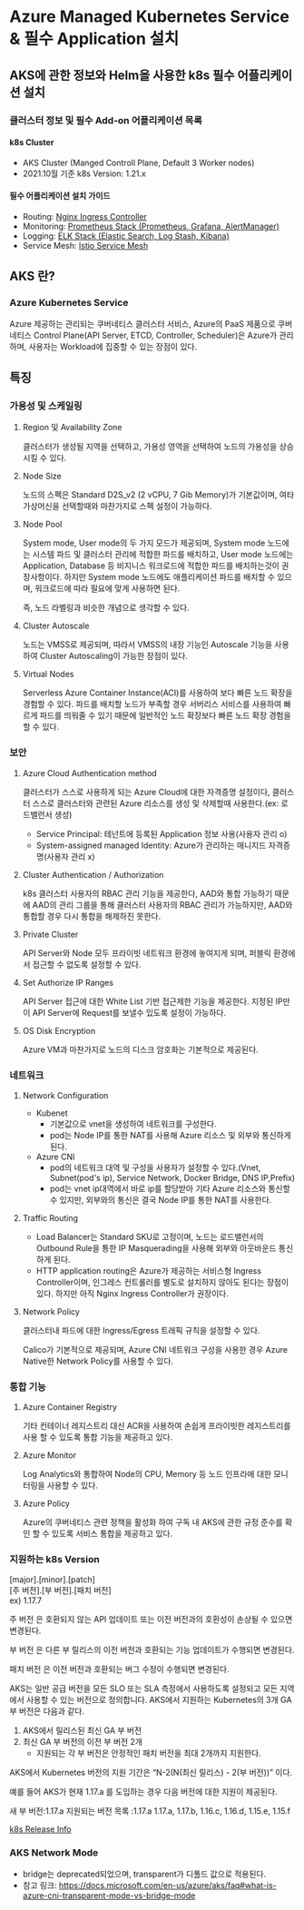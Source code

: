 # Azure Managed Kubernetes Service & 필수 Application 설치
## AKS에 관한 정보와 Helm을 사용한 k8s 필수 어플리케이션 설치
### 클러스터 정보 및 필수 Add-on 어플리케이션 목록
#### k8s Cluster
- AKS Cluster (Manged Controll Plane, Default 3 Worker nodes)
- 2021.10월 기준 k8s Version: 1.21.x
#### 필수 어플리케이션 설치 가이드
- Routing: [Nginx Ingress Controller](routing)
- Monitoring: [Prometheus Stack (Prometheus, Grafana, AlertManager)](monitoring)
- Logging: [ELK Stack (Elastic Search, Log Stash, Kibana)](logging)
- Service Mesh: [Istio Service Mesh](service-mesh)
## AKS 란?
### Azure Kubernetes Service
Azure 제공하는 관리되는 쿠버네티스 클러스터 서비스, Azure의 PaaS 제품으로 쿠버네티스 Control Plane(API Server, ETCD, Controller, Scheduler)은 Azure가 관리하며, 사용자는 Workload에 집중할 수 있는 장점이 있다.

## 특징
### 가용성 및 스케일링
1. Region 및 Availability Zone
    
    클러스터가 생성될 지역을 선택하고, 가용성 영역을 선택하여 노드의 가용성을 상승시킬 수 있다.

2. Node Size
    
    노드의 스펙은 Standard D2S_v2 (2 vCPU, 7 Gib Memory)가 기본값이며, 여타 가상머신을 선택할때와 마찬가지로 스펙 설정이 가능하다.

3. Node Pool
    
    System mode, User mode의 두 가지 모드가 제공되며, System mode 노드에는 시스템 파드 및 클러스터 관리에 적합한 파드를 배치하고, User mode 노드에는 Application, Database 등 비지니스 워크로드에 적합한 파드를 배치하는것이 권장사항이다. 하지만 System mode 노드에도 애플리케이션 파드를 배치할 수 있으며, 워크로드에 따라 필요에 맞게 사용하면 된다. 

    즉, 노드 라벨링과 비슷한 개념으로 생각할 수 있다.
    
4. Cluster Autoscale
    
    노드는 VMSS로 제공되며, 따라서 VMSS의 내장 기능인 Autoscale 기능을 사용하여 Cluster Autoscaling이 가능한 장점이 있다.
    
5. Virtual Nodes
    
    Serverless Azure Container Instance(ACI)를 사용하여 보다 빠른 노드 확장을 경험할 수 있다. 파드를 배치할 노드가 부족할 경우 서버리스 서비스를 사용하여 빠르게 파드를 띄워줄 수 있기 때문에 일반적인 노드 확장보다 빠른 노드 확장 경험을 할 수 있다.
    

### 보안
1. Azure Cloud Authentication method
    
    클러스터가 스스로 사용하게 되는 Azure Cloud에 대한 자격증명 설정이다, 클러스터 스스로 클러스터와 관련된 Azure 리소스를 생성 및 삭제할때 사용한다.(ex: 로드밸런서 생성)
    
    - Service Principal: 테넌트에 등록된 Application 정보 사용(사용자 관리 o)
    - System-assigned managed Identity: Azure가 관리하는 매니지드 자격증명(사용자 관리 x)

2. Cluster Authentication / Authorization
    
    k8s 클러스터 사용자의 RBAC 관리 기능을 제공한다, AAD와 통합 가능하기 때문에 AAD의 관리 그룹을 통해 클러스터 사용자의 RBAC 관리가 가능하지만, AAD와 통합할 경우 다시 통합을 해제하진 못한다.
    
3. Private Cluster
    
    API Server와 Node 모두 프라이빗 네트워크 환경에 놓여지게 되며, 퍼블릭 환경에서 접근할 수 없도록 설정할 수 있다.
    
4. Set Authorize IP Ranges
    
    API Server 접근에 대한 White List 기반 접근제한 기능을 제공한다. 지정된 IP만이 API Server에 Request를 보낼수 있도록 설정이 가능하다.
    
5. OS Disk Encryption
    
    Azure VM과 마찬가지로 노드의 디스크 암호화는 기본적으로 제공된다.
    

### 네트워크
1. Network Configuration
    - Kubenet
        - 기본값으로 vnet을 생성하여 네트워크를 구성한다.
        - pod는 Node IP를 통한 NAT를 사용해 Azure 리소스 및 외부와 통신하게 된다.
    - Azure CNI
        - pod의 네트워크 대역 및 구성을 사용자가 설정할 수 있다.(Vnet, Subnet(pod's ip), Service Network, Docker Bridge, DNS IP,Prefix)
        - pod는 vnet ip대역에서 바로 ip를 할당받아 기타 Azure 리소스와 통신할 수 있지만, 외부와의 통신은 결국 Node IP를 통한 NAT를 사용한다.
2. Traffic Routing
    - Load Balancer는 Standard SKU로 고정이며, 노드는 로드밸런서의 Outbound Rule을 통한 IP Masquerading을 사용해 외부와 아웃바운드 통신하게 된다.
    - HTTP application routing은 Azure가 제공하는 서비스형 Ingress Controller이며, 인그레스 컨트롤러를 별도로 설치하지 않아도 된다는 장점이 있다. 하지만 아직 Nginx Ingress Controller가 권장이다.
3. Network Policy
    
    클러스터내 파드에 대한 Ingress/Egress 트래픽 규칙을 설정할 수 있다.
    
    Calico가 기본적으로 제공되며, Azure CNI 네트워크 구성을 사용한 경우 Azure Native한 Network Policy를 사용할 수 있다.
    
### 통합 기능
1. Azure Container Registry
    
    기타 컨테이너 레지스트리 대신 ACR을 사용하여 손쉽게 프라이빗한 레지스트리를 사용 할 수 있도록 통합 기능을 제공하고 있다.
    
2. Azure Monitor
    
    Log Analytics와 통합하여 Node의 CPU, Memory 등 노드 인프라에 대한 모니터링을 사용할 수 있다.
    
3. Azure Policy
    
    Azure의 쿠버네티스 관련 정책을 활성화 하여 구독 내 AKS에 관한 규정 준수를 확인 할 수 있도록 서비스 통합을 제공하고 있다.
### 지원하는 k8s Version
<p>
[major].[minor].[patch] <br>
[주 버전].[부 버전].[패치 버전] <br>
ex) 1.17.7 <br>

주 버전 은 호환되지 않는 API 업데이트 또는 이전 버전과의 호환성이 손상될 수 있으면 변경된다.

부 버전 은 다른 부 릴리스의 이전 버전과 호환되는 기능 업데이트가 수행되면 변경된다.

패치 버전 은 이전 버전과 호환되는 버그 수정이 수행되면 변경된다.

AKS는 일반 공급 버전을 모든 SLO 또는 SLA 측정에서 사용하도록 설정되고 모든 지역에서 사용할 수 있는 버전으로 정의합니다. AKS에서 지원하는 Kubernetes의 3개 GA 부 버전은 다음과 같다.
1. AKS에서 릴리스된 최신 GA 부 버전
2. 최신 GA 부 버전의 이전 부 버전 2개
    - 지원되는 각 부 버전은 안정적인 패치 버전을 최대 2개까지 지원한다.

AKS에서 Kubernetes 버전의 지원 기간은 “N-2(N(최신 릴리스) - 2(부 버전))” 이다.

예를 들어 AKS가 현재 1.17.a 를 도입하는 경우 다음 버전에 대한 지원이 제공된다.

새 부 버전:1.17.a
지원되는 버전 목록 :1.17.a	1.17.a, 1.17.b, 1.16.c, 1.16.d, 1.15.e, 1.15.f
</p>

[k8s Release Info](https://en.wikipedia.org/wiki/Kubernetes#History)

### AKS Network Mode
- bridge는 deprecated되었으며, transparent가 디폴드 값으로 적용된다.
- 참고 링크: https://docs.microsoft.com/en-us/azure/aks/faq#what-is-azure-cni-transparent-mode-vs-bridge-mode
